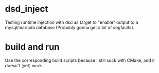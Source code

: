 # dsd_inject
Testing runtime injection with dsd as target to "enable" output to a mysql/mariadb database (Probably gonna get a lot of segfaults).

# build and run
Use the corresponding build scripts because I still suck with CMake, and it doesn't (yet) work.
